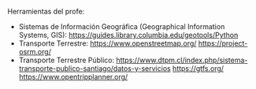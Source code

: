 Herramientas del profe:
- Sistemas de Información Geográfica (Geographical Information Systems, GIS):
https://guides.library.columbia.edu/geotools/Python
- Transporte Terrestre:
https://www.openstreetmap.org/
https://project-osrm.org/
- Transporte Terrestre Público:
https://www.dtpm.cl/index.php/sistema-transporte-publico-santiago/datos-y-servicios
https://gtfs.org/
https://www.opentripplanner.org/
